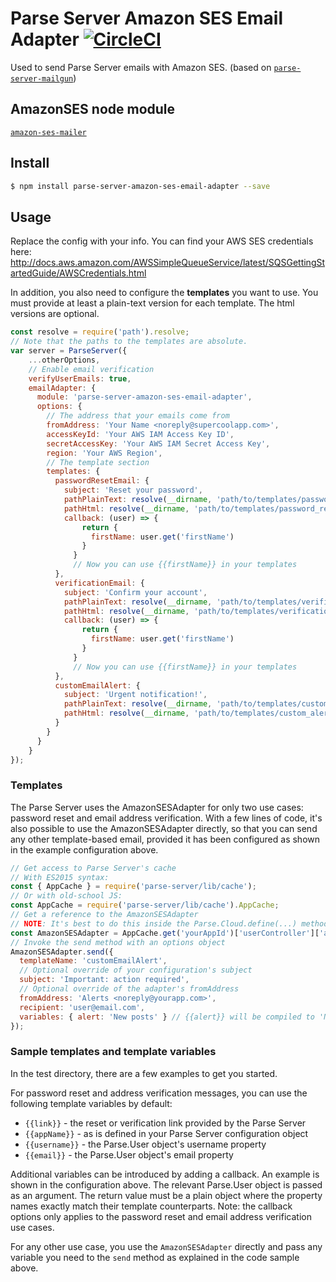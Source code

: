 # Parse Server Amazon SES Email Adapter [![CircleCI](https://circleci.com/gh/ecohealthalliance/parse-server-amazon-ses-email-adapter.svg?style=svg)](https://circleci.com/gh/ecohealthalliance/parse-server-amazon-ses-email-adapter)
Used to send Parse Server emails with Amazon SES.
(based on [`parse-server-mailgun`](https://github.com/sebsylvester/parse-server-mailgun))

## AmazonSES node module
[`amazon-ses-mailer`](https://github.com/antoinerousseau/node-amazon-ses)


## Install
```sh
$ npm install parse-server-amazon-ses-email-adapter --save
```

## Usage
Replace the config with your info.  You can find your AWS SES credentials here: http://docs.aws.amazon.com/AWSSimpleQueueService/latest/SQSGettingStartedGuide/AWSCredentials.html

In addition, you also need to configure the **templates** you want to use.
You must provide at least a plain-text version for each template. The html versions are optional.

```js
const resolve = require('path').resolve;
// Note that the paths to the templates are absolute.
var server = ParseServer({
    ...otherOptions,
    // Enable email verification
    verifyUserEmails: true,
    emailAdapter: {
      module: 'parse-server-amazon-ses-email-adapter',
      options: {
        // The address that your emails come from
        fromAddress: 'Your Name <noreply@supercoolapp.com>',
        accessKeyId: 'Your AWS IAM Access Key ID',
        secretAccessKey: 'Your AWS IAM Secret Access Key',
        region: 'Your AWS Region',
        // The template section
        templates: {
          passwordResetEmail: {
            subject: 'Reset your password',
            pathPlainText: resolve(__dirname, 'path/to/templates/password_reset_email.txt'),
            pathHtml: resolve(__dirname, 'path/to/templates/password_reset_email.html'),
            callback: (user) => {
                return {
                  firstName: user.get('firstName')
                }
              }
              // Now you can use {{firstName}} in your templates
          },
          verificationEmail: {
            subject: 'Confirm your account',
            pathPlainText: resolve(__dirname, 'path/to/templates/verification_email.txt'),
            pathHtml: resolve(__dirname, 'path/to/templates/verification_email.html'),
            callback: (user) => {
                return {
                  firstName: user.get('firstName')
                }
              }
              // Now you can use {{firstName}} in your templates
          },
          customEmailAlert: {
            subject: 'Urgent notification!',
            pathPlainText: resolve(__dirname, 'path/to/templates/custom_alert.txt'),
            pathHtml: resolve(__dirname, 'path/to/templates/custom_alert.html'),
          }
        }
      }
    }
});
```


### Templates
The Parse Server uses the AmazonSESAdapter for only two use cases: password reset and email address verification.
With a few lines of code, it's also possible to use the AmazonSESAdapter directly, so that you can send any other template-based email, provided it has been configured as shown in the example configuration above.

```js
// Get access to Parse Server's cache
// With ES2015 syntax:
const { AppCache } = require('parse-server/lib/cache');
// Or with old-school JS:
const AppCache = require('parse-server/lib/cache').AppCache;
// Get a reference to the AmazonSESAdapter
// NOTE: It's best to do this inside the Parse.Cloud.define(...) method body and not at the top of your file with your other imports. This gives Parse Server time to boot, setup cloud code and the email adapter.
const AmazonSESAdapter = AppCache.get('yourAppId')['userController']['adapter'];
// Invoke the send method with an options object
AmazonSESAdapter.send({
  templateName: 'customEmailAlert',
  // Optional override of your configuration's subject
  subject: 'Important: action required',
  // Optional override of the adapter's fromAddress
  fromAddress: 'Alerts <noreply@yourapp.com>',
  recipient: 'user@email.com',
  variables: { alert: 'New posts' } // {{alert}} will be compiled to 'New posts'
});
```


### Sample templates and template variables
In the test directory, there are a few examples to get you started.

For password reset and address verification messages, you can use the following template variables by default:
* `{{link}}` - the reset or verification link provided by the Parse Server
* `{{appName}}` - as is defined in your Parse Server configuration object
* `{{username}}` - the Parse.User object's username property
* `{{email}}` - the Parse.User object's email property

Additional variables can be introduced by adding a callback.
An example is shown in the configuration above. The relevant Parse.User object is passed as an argument. The return value must be a plain object where the property names exactly match their template counterparts.
Note: the callback options only applies to the password reset and email address verification use cases.

For any other use case, you use the ```AmazonSESAdapter``` directly and pass any variable you need to the ```send``` method as explained in the code sample above.
